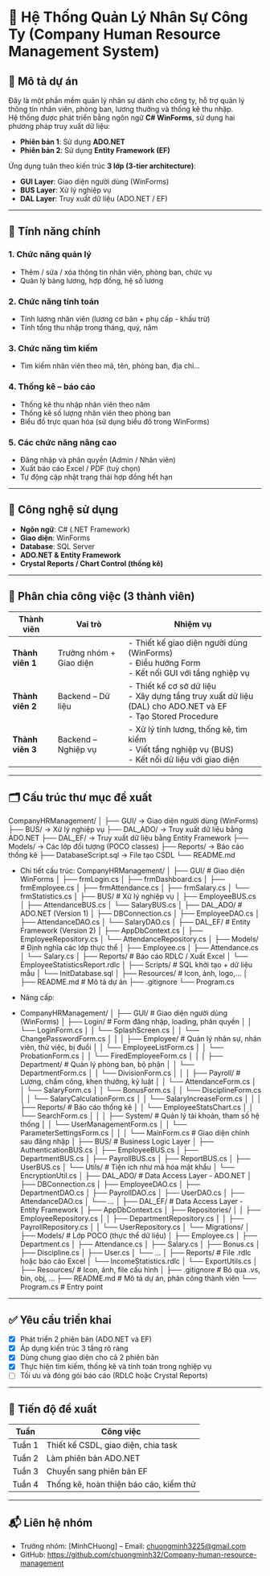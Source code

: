 ﻿# 🧩 Hệ Thống Quản Lý Nhân Sự Công Ty (Company Human Resource Management System)

## 📌 Mô tả dự án
Đây là một phần mềm quản lý nhân sự dành cho công ty, hỗ trợ quản lý thông tin nhân viên, phòng ban, lương thưởng và thống kê thu nhập.  
Hệ thống được phát triển bằng ngôn ngữ **C# WinForms**, sử dụng hai phương pháp truy xuất dữ liệu:

- **Phiên bản 1**: Sử dụng **ADO.NET**
- **Phiên bản 2**: Sử dụng **Entity Framework (EF)**

Ứng dụng tuân theo kiến trúc **3 lớp (3-tier architecture)**:
- **GUI Layer**: Giao diện người dùng (WinForms)
- **BUS Layer**: Xử lý nghiệp vụ
- **DAL Layer**: Truy xuất dữ liệu (ADO.NET / EF)

---

## 🎯 Tính năng chính

### 1. Chức năng quản lý
- Thêm / sửa / xóa thông tin nhân viên, phòng ban, chức vụ
- Quản lý bảng lương, hợp đồng, hệ số lương

### 2. Chức năng tính toán
- Tính lương nhân viên (lương cơ bản + phụ cấp - khấu trừ)
- Tính tổng thu nhập trong tháng, quý, năm

### 3. Chức năng tìm kiếm
- Tìm kiếm nhân viên theo mã, tên, phòng ban, địa chỉ...

### 4. Thống kê – báo cáo
- Thống kê thu nhập nhân viên theo năm
- Thống kê số lượng nhân viên theo phòng ban
- Biểu đồ trực quan hóa (sử dụng biểu đồ trong WinForms)

### 5. Các chức năng nâng cao
- Đăng nhập và phân quyền (Admin / Nhân viên)
- Xuất báo cáo Excel / PDF (tuỳ chọn)
- Tự động cập nhật trạng thái hợp đồng hết hạn

---

## 🔧 Công nghệ sử dụng

- **Ngôn ngữ**: C# (.NET Framework)
- **Giao diện**: WinForms
- **Database**: SQL Server
- **ADO.NET & Entity Framework**
- **Crystal Reports / Chart Control (thống kê)**

---

## 🧠 Phân chia công việc (3 thành viên)

| Thành viên | Vai trò | Nhiệm vụ |
|------------|---------|----------|
| **Thành viên 1** | Trưởng nhóm + Giao diện | - Thiết kế giao diện người dùng (WinForms)<br> - Điều hướng Form<br> - Kết nối GUI với tầng nghiệp vụ |
| **Thành viên 2** | Backend – Dữ liệu | - Thiết kế cơ sở dữ liệu<br> - Xây dựng tầng truy xuất dữ liệu (DAL) cho ADO.NET và EF<br> - Tạo Stored Procedure |
| **Thành viên 3** | Backend – Nghiệp vụ | - Xử lý tính lương, thống kê, tìm kiếm<br> - Viết tầng nghiệp vụ (BUS)<br> - Kết nối dữ liệu với giao diện |

---

## 🗂 Cấu trúc thư mục đề xuất

CompanyHRManagement/
│
├── GUI/ → Giao diện người dùng (WinForms)
├── BUS/ → Xử lý nghiệp vụ
├── DAL_ADO/ → Truy xuất dữ liệu bằng ADO.NET
├── DAL_EF/ → Truy xuất dữ liệu bằng Entity Framework
├── Models/ → Các lớp đối tượng (POCO classes)
├── Reports/ → Báo cáo thống kê
├── DatabaseScript.sql → File tạo CSDL
└── README.md

* Chi tiết cấu trúc:
CompanyHRManagement/
│
├── GUI/                        # Giao diện WinForms
│   ├── frmLogin.cs
│   ├── frmDashboard.cs
│   ├── frmEmployee.cs
│   ├── frmAttendance.cs
│   ├── frmSalary.cs
│   └── frmStatistics.cs
│
├── BUS/                        # Xử lý nghiệp vụ
│   ├── EmployeeBUS.cs
│   ├── AttendanceBUS.cs
│   └── SalaryBUS.cs
│
├── DAL_ADO/                    # ADO.NET (Version 1)
│   ├── DBConnection.cs
│   ├── EmployeeDAO.cs
│   ├── AttendanceDAO.cs
│   └── SalaryDAO.cs
│
├── DAL_EF/                     # Entity Framework (Version 2)
│   ├── AppDbContext.cs
│   ├── EmployeeRepository.cs
│   └── AttendanceRepository.cs
│
├── Models/                     # Định nghĩa các lớp thực thể
│   ├── Employee.cs
│   ├── Attendance.cs
│   └── Salary.cs
│
├── Reports/                    # Báo cáo RDLC / Xuất Excel
│   └── EmployeeStatisticsReport.rdlc
│
├── Scripts/                    # SQL khởi tạo + dữ liệu mẫu
│   └── InitDatabase.sql
│
├── Resources/                  # Icon, ảnh, logo,...
│
├── README.md                   # Mô tả dự án
├── .gitignore
└── Program.cs

* Nâng cấp:
* CompanyHRManagement/
│
├── GUI/                            # Giao diện người dùng (WinForms)
│   ├── Login/                      # Form đăng nhập, loading, phân quyền
│   │   └── LoginForm.cs
│   │   └── SplashScreen.cs
│   │   └── ChangePasswordForm.cs
│   │
│   ├── Employee/                   # Quản lý nhân sự, nhân viên, thử việc, bị đuổi
│   │   └── EmployeeListForm.cs
│   │   └── ProbationForm.cs
│   │   └── FiredEmployeeForm.cs
│   │
│   ├── Department/                # Quản lý phòng ban, bộ phận
│   │   └── DepartmentForm.cs
│   │   └── DivisionForm.cs
│   │
│   ├── Payroll/                   # Lương, chấm công, khen thưởng, kỷ luật
│   │   └── AttendanceForm.cs
│   │   └── SalaryForm.cs
│   │   └── BonusForm.cs
│   │   └── DisciplineForm.cs
│   │   └── SalaryCalculationForm.cs
│   │   └── SalaryIncreaseForm.cs
│   │
│   ├── Reports/                   # Báo cáo thống kê
│   │   └── EmployeeStatsChart.cs
│   │   └── SearchForm.cs
│   │
│   ├── System/                    # Quản lý tài khoản, tham số hệ thống
│   │   └── UserManagementForm.cs
│   │   └── ParameterSettingsForm.cs
│   │
│   └── MainForm.cs                # Giao diện chính sau đăng nhập
│
├── BUS/                            # Business Logic Layer
│   ├── AuthenticationBUS.cs
│   ├── EmployeeBUS.cs
│   ├── DepartmentBUS.cs
│   ├── PayrollBUS.cs
│   ├── ReportBUS.cs
│   ├── UserBUS.cs
│   └── Utils/                     # Tiện ích như mã hóa mật khẩu
│       └── EncryptionUtil.cs
│
├── DAL_ADO/                        # Data Access Layer - ADO.NET
│   ├── DBConnection.cs
│   ├── EmployeeDAO.cs
│   ├── DepartmentDAO.cs
│   ├── PayrollDAO.cs
│   ├── UserDAO.cs
│   ├── AttendanceDAO.cs
│   └── ...
│
├── DAL_EF/                         # Data Access Layer - Entity Framework
│   ├── AppDbContext.cs
│   ├── Repositories/
│   │   ├── EmployeeRepository.cs
│   │   ├── DepartmentRepository.cs
│   │   ├── PayrollRepository.cs
│   │   └── UserRepository.cs
│   └── Migrations/
│
├── Models/                         # Lớp POCO (thực thể dữ liệu)
│   ├── Employee.cs
│   ├── Department.cs
│   ├── Attendance.cs
│   ├── Salary.cs
│   ├── Bonus.cs
│   ├── Discipline.cs
│   ├── User.cs
│   └── ...
│
├── Reports/                        # File .rdlc hoặc báo cáo Excel
│   └── IncomeStatistics.rdlc
│   └── ExportUtils.cs
│
├── Resources/                      # Icon, ảnh, file cấu hình
│
├── .gitignore                      # Bỏ qua .vs, bin, obj, ...
├── README.md                       # Mô tả dự án, phân công thành viên
└── Program.cs                      # Entry point




---

## ✅ Yêu cầu triển khai

- [x] Phát triển 2 phiên bản (ADO.NET và EF)
- [x] Áp dụng kiến trúc 3 tầng rõ ràng
- [x] Dùng chung giao diện cho cả 2 phiên bản
- [x] Thực hiện tìm kiếm, thống kê và tính toán trong nghiệp vụ
- [ ] Tối ưu và đóng gói báo cáo (RDLC hoặc Crystal Reports)

---

## 📅 Tiến độ đề xuất

| Tuần | Công việc |
|------|-----------|
| Tuần 1 | Thiết kế CSDL, giao diện, chia task |
| Tuần 2 | Làm phiên bản ADO.NET |
| Tuần 3 | Chuyển sang phiên bản EF |
| Tuần 4 | Thống kê, hoàn thiện báo cáo, kiểm thử |

---

## 📬 Liên hệ nhóm

- Trưởng nhóm: [MinhCHuong] – Email: chuongminh3225@gmail.com
- GitHub: https://github.com/chuongminh32/Company-human-resource-management

